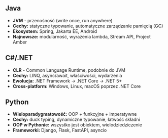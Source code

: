 ## Java

- **JVM** - przenośność (write once, run anywhere)
- **Cechy:** statyczne typowanie, automatyczne zarządzanie pamięcią (GC)
- **Ekosystem:** Spring, Jakarta EE, Android
- **Najnowsze:** modularność, wyrażenia lambda, Stream API, Project Amber

## C#/.NET

- **CLR** - Common Language Runtime, podobnie do JVM
- **Cechy:** LINQ, async/await, właściwości, wydarzenia
- **Ewolucja:** .NET Framework → .NET Core → .NET 5+
- **Cross-platform:** Windows, Linux, macOS poprzez .NET Core

## Python

- **Wieloparadygmatowość:** OOP + funkcyjne + imperatywne
- **Cechy:** duck typing, dynamiczne typowanie, łatwość składni
- **OOP w Pythonie:** wszystko jest obiektem, wielodziedziczenie
- **Frameworki:** Django, Flask, FastAPI, asyncio